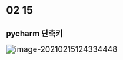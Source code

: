 # 02 15

## pycharm 단축키

<img src="C:\Users\wkjung\AppData\Roaming\Typora\typora-user-images\image-20210215124334448.png" alt="image-20210215124334448" style="zoom:150%;" />